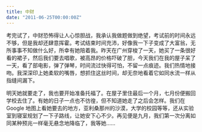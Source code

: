 ```yaml
---
title: 中财
date: "2011-06-25T00:00:00Z"
---
```


考完试了，中财恐怖得让人心惊胆战，我承认我做题做到绝望，考试前的时间永远不够，但是我却还肆意挥霍。考试结束时间充沛，好像我一下子变成了大富翁，无所事事不知做什么好，所幸有她陪着我。昨天在广州穿梭了一天，她买了一条很好看的裙子，然后我们要去唱歌，被高昂的价格吓破了胆，今天我们在我的屋子呆了一天，看了部电影，弹了弹琴，时间流过快得可怕，不留一点痕迹。我们热情地接吻。我深深印上她柔软的嘴唇，想抓住这丝时间，却无奈地看着它如同水流一样从指缝间漏下。

明天她就要走了，我也要开始准备托福了。在屋子里住最后一个月，七月份便搬回学校去住了。有她的日子一点也不彷徨，但不知道她走了之后会怎样。我们在 Google 地图上看她要去的地方，亚利桑那州的沙漠，大学的校园等等，还从实验室到寝室规划了一下子路线，让她安下心不少。再见便是九月，我们第一次分离如同某种预兆一样毫无悬念地降临了，我等她……
